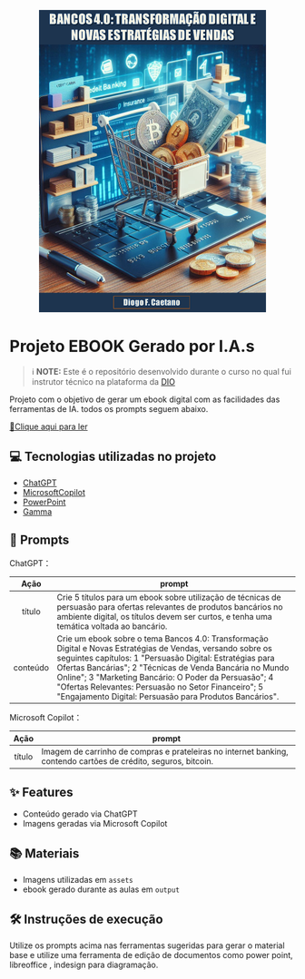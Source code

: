 <p align="center">
<img 
    src="./ebook - Transformação digital.png"
    width="400"  
/>
</p>

# Projeto EBOOK Gerado por I.A.s


 > ℹ️ **NOTE:** Este é o repositório desenvolvido durante o curso no qual fui instrutor técnico na plataforma da [DIO](https://dio.me)

Projeto com o objetivo de gerar um ebook digital com as facilidades das ferramentas de IA. todos os prompts
seguem abaixo.

<a href="https://github.com/diogofcaetano/prompts-recipe-to-create-a-ebook/blob/main/Bancos-40-Transformacao-Digital-e-Novas-Estrategias-de-Vendas.pdf" title="View PDF now"> 📕Clique aqui para ler</a>

## 💻 Tecnologias utilizadas no projeto

- [ChatGPT](https://chat.openai.com/) 
- [MicrosoftCopilot](https://copilot.microsoft.com/)
- [PowerPoint](https://www.microsoft.com/en/microsoft-365/powerpoint)
- [Gamma](https://gamma.app/)

## 🧠 Prompts


ChatGPT：

|   Ação   | prompt                                                                                                                                                                                                                                                                         |
| :------: | ------------------------------------------------------------------------------------------------------------------------------------------------------------------------------------------------------------------------------------------------------------------------------ |
|  título  | Crie 5 títulos para um ebook sobre utilização de técnicas de persuasão para ofertas relevantes de produtos bancários no ambiente digital, os títulos devem ser curtos, e tenha uma temática voltada ao bancário.                                                        |
| conteúdo | Crie um ebook sobre o tema Bancos 4.0: Transformação Digital e Novas Estratégias de Vendas, versando sobre os seguintes capítulos: 1 "Persuasão Digital: Estratégias para Ofertas Bancárias"; 2 "Técnicas de Venda Bancária no Mundo Online"; 3 "Marketing Bancário: O Poder da Persuasão"; 4 "Ofertas Relevantes: Persuasão no Setor Financeiro"; 5 "Engajamento Digital: Persuasão para Produtos Bancários".|


Microsoft Copilot：

|  Ação  | prompt                                                                                 |
| :----: | -------------------------------------------------------------------------------------- |
| título | Imagem de carrinho de compras e prateleiras no internet banking, contendo cartões de crédito, seguros, bitcoin. |

## ✨ Features

- Conteúdo gerado via ChatGPT
- Imagens geradas via Microsoft Copilot

## 📚 Materiais

- Imagens utilizadas em `assets`
- ebook gerado durante as aulas em `output`

## 🛠️ Instruções de execução

Utilize os prompts acima nas ferramentas sugeridas para gerar o material base e utilize uma ferramenta de edição de documentos como power point, libreoffice , indesign para diagramação.


